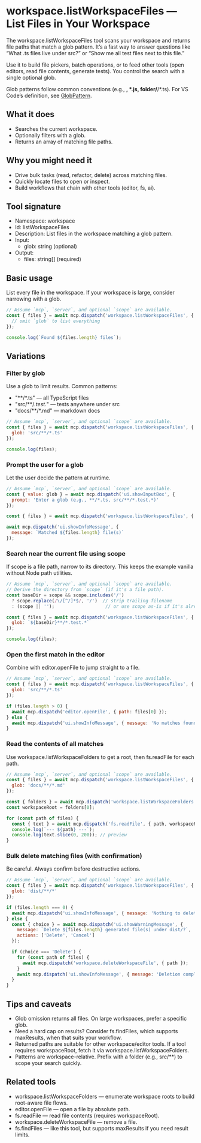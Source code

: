 # workspace.listWorkspaceFiles — List Files in Your Workspace

The workspace.listWorkspaceFiles tool scans your workspace and returns file paths that match a glob pattern. It’s a fast way to answer questions like “What .ts files live under src?” or “Show me all test files next to this file.”

Use it to build file pickers, batch operations, or to feed other tools (open editors, read file contents, generate tests). You control the search with a single optional glob.

Glob patterns follow common conventions (e.g., **, *.js, folder/**/*.ts). For VS Code’s definition, see [GlobPattern](https://code.visualstudio.com/api/references/vscode-api#GlobPattern).

## What it does

- Searches the current workspace.
- Optionally filters with a glob.
- Returns an array of matching file paths.

## Why you might need it

- Drive bulk tasks (read, refactor, delete) across matching files.
- Quickly locate files to open or inspect.
- Build workflows that chain with other tools (editor, fs, ai).

## Tool signature

- Namespace: workspace
- Id: listWorkspaceFiles
- Description: List files in the workspace matching a glob pattern.
- Input:
  - glob: string (optional)
- Output:
  - files: string[] (required)

## Basic usage

List every file in the workspace. If your workspace is large, consider narrowing with a glob.

```javascript
// Assume `mcp`, `server`, and optional `scope` are available.
const { files } = await mcp.dispatch('workspace.listWorkspaceFiles', {
  // omit `glob` to list everything
});

console.log(`Found ${files.length} files`);
```

## Variations

### Filter by glob

Use a glob to limit results. Common patterns:
- "**/*.ts" — all TypeScript files
- "src/**/*.test.*" — tests anywhere under src
- "docs/**/*.md" — markdown docs

```javascript
// Assume `mcp`, `server`, and optional `scope` are available.
const { files } = await mcp.dispatch('workspace.listWorkspaceFiles', {
  glob: 'src/**/*.ts'
});

console.log(files);
```

### Prompt the user for a glob

Let the user decide the pattern at runtime.

```javascript
// Assume `mcp`, `server`, and optional `scope` are available.
const { value: glob } = await mcp.dispatch('ui.showInputBox', {
  prompt: 'Enter a glob (e.g., **/*.ts, src/**/*.test.*)'
});

const { files } = await mcp.dispatch('workspace.listWorkspaceFiles', { glob: glob || '**/*' });

await mcp.dispatch('ui.showInfoMessage', {
  message: `Matched ${files.length} file(s)`
});
```

### Search near the current file using scope

If scope is a file path, narrow to its directory. This keeps the example vanilla without Node path utilities.

```javascript
// Assume `mcp`, `server`, and optional `scope` are available.
// Derive the directory from `scope` (if it's a file path).
const baseDir = scope && scope.includes('/')
  ? scope.replace(/\/[^/]*$/, '/')  // strip trailing filename
  : (scope || '');                   // or use scope as-is if it's already a folder

const { files } = await mcp.dispatch('workspace.listWorkspaceFiles', {
  glob: `${baseDir}**/*.test.*`
});

console.log(files);
```

### Open the first match in the editor

Combine with editor.openFile to jump straight to a file.

```javascript
// Assume `mcp`, `server`, and optional `scope` are available.
const { files } = await mcp.dispatch('workspace.listWorkspaceFiles', {
  glob: 'src/**/*.ts'
});

if (files.length > 0) {
  await mcp.dispatch('editor.openFile', { path: files[0] });
} else {
  await mcp.dispatch('ui.showInfoMessage', { message: 'No matches found.' });
}
```

### Read the contents of all matches

Use workspace.listWorkspaceFolders to get a root, then fs.readFile for each path.

```javascript
// Assume `mcp`, `server`, and optional `scope` are available.
const { files } = await mcp.dispatch('workspace.listWorkspaceFiles', {
  glob: 'docs/**/*.md'
});

const { folders } = await mcp.dispatch('workspace.listWorkspaceFolders', {});
const workspaceRoot = folders[0];

for (const path of files) {
  const { text } = await mcp.dispatch('fs.readFile', { path, workspaceRoot });
  console.log(`--- ${path} ---`);
  console.log(text.slice(0, 200)); // preview
}
```

### Bulk delete matching files (with confirmation)

Be careful. Always confirm before destructive actions.

```javascript
// Assume `mcp`, `server`, and optional `scope` are available.
const { files } = await mcp.dispatch('workspace.listWorkspaceFiles', {
  glob: 'dist/**/*'
});

if (files.length === 0) {
  await mcp.dispatch('ui.showInfoMessage', { message: 'Nothing to delete.' });
} else {
  const { choice } = await mcp.dispatch('ui.showWarningMessage', {
    message: `Delete ${files.length} generated file(s) under dist/?`,
    actions: ['Delete', 'Cancel']
  });

  if (choice === 'Delete') {
    for (const path of files) {
      await mcp.dispatch('workspace.deleteWorkspaceFile', { path });
    }
    await mcp.dispatch('ui.showInfoMessage', { message: 'Deletion complete.' });
  }
}
```

## Tips and caveats

- Glob omission returns all files. On large workspaces, prefer a specific glob.
- Need a hard cap on results? Consider fs.findFiles, which supports maxResults, when that suits your workflow.
- Returned paths are suitable for other workspace/editor tools. If a tool requires workspaceRoot, fetch it via workspace.listWorkspaceFolders.
- Patterns are workspace-relative. Prefix with a folder (e.g., src/**) to scope your search quickly.

## Related tools

- workspace.listWorkspaceFolders — enumerate workspace roots to build root-aware file flows.
- editor.openFile — open a file by absolute path.
- fs.readFile — read file contents (requires workspaceRoot).
- workspace.deleteWorkspaceFile — remove a file.
- fs.findFiles — like this tool, but supports maxResults if you need result limits.